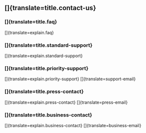 ## []{translate=title.contact-us}

### []{translate=title.faq}
[]{translate=explain.faq}

### []{translate=title.standard-support}
[]{translate=explain.standard-support}

### []{translate=title.priority-support}
[]{translate=explain.priority-support}
[]{translate=support-email}

### []{translate=title.press-contact}
[]{translate=explain.press-contact}
[]{translate=press-email}

### []{translate=title.business-contact}
[]{translate=explain.business-contact}
[]{translate=business-email}
